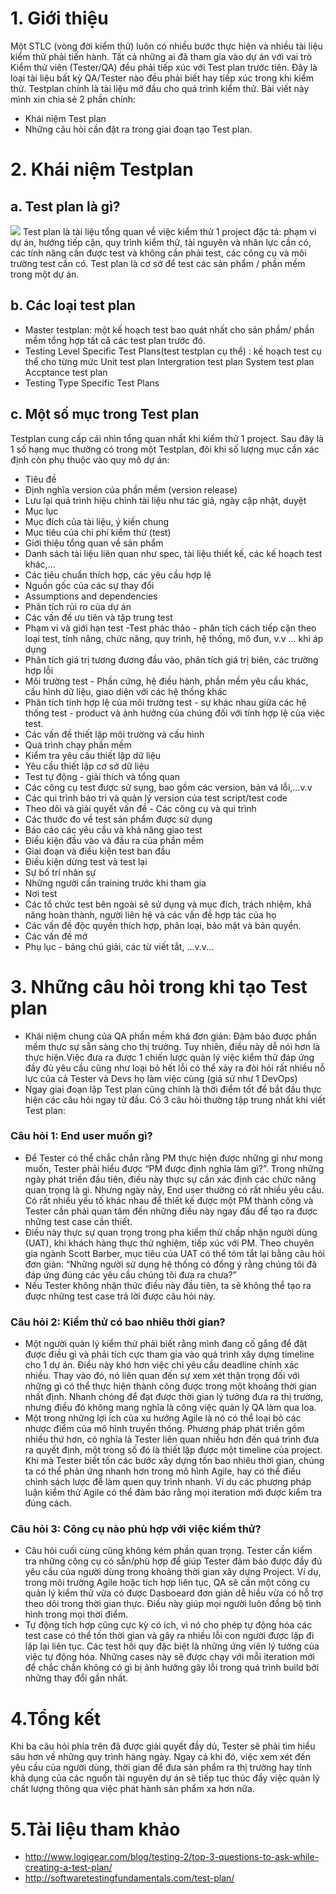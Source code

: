 # 1. Giới thiệu
Một STLC (vòng đời kiểm thử) luôn có nhiều bước thực hiện và nhiều tài liệu kiểm thử phải tiến hành. Tất cả những ai đã tham gia vào dự án với vai trò Kiểm thử viên (Tester/QA) đều phải tiếp xúc với Test plan trước tiên. Đây là loại tài liệu bất kỳ QA/Tester nào đều phải biết hay tiếp xúc trong khi kiểm thử. Testplan chính là tài liệu mở đầu cho quá trình kiểm thử. Bài viết này mình xin chia sẻ 2 phần chính:
* Khái niệm Test plan
* Những câu hỏi cần đặt ra trong giai đoạn tạo Test plan.
# 2. Khái niệm Testplan
## a. Test plan là gì?
![](https://images.viblo.asia/39c80384-6d47-4fb1-8319-1b498f7f1f8d.JPG)
Test plan là tài liệu tổng quan về việc kiểm thử 1 project đặc tả: phạm vi dự án, hướng tiếp cận, quy trình kiểm thử, tài nguyên và nhân lực cần có, các tính năng cần được test và không cần phải test, các công cụ và môi trường test cần có. Test plan là cơ sở để test các sản phẩm / phần mềm trong một dự án.
## b. Các loại test plan
* Master testplan: một kế hoạch test bao quát nhất cho sản phầm/ phần mềm tổng hợp tất cả các test plan trước đó.
* Testing Level Specific Test Plans(test testplan cụ thể) : kế hoạch test cụ thể cho từng mức Unit test plan Intergration test plan System test plan Accptance test plan
* Testing Type Specific Test Plans
## c. Một số mục trong Test plan
Testplan cung cấp cái nhìn tổng quan nhất khi kiểm thử 1 project. Sau đây là 1 số hạng mục thường có trong một Testplan, đôi khi số lượng mục cần xác định còn phụ thuộc vào quy mô dự án:
* Tiêu đề
* Định nghĩa version của phần mềm (version release)
* Lưu lại quá trình hiệu chỉnh tài liệu như tác giả, ngày cập nhật, duyệt
* Mục lục
* Mục đích của tài liệu, ý kiến chung
* Mục tiêu của chi phí kiểm thử (test)
* Giới thiệu tổng quan về sản phẩm
* Danh sách tài liệu liên quan như spec, tài liệu thiết kế, các kế hoạch test khác,...
* Các tiêu chuẩn thích hợp, các yêu cầu hợp lệ
* Nguồn gốc của các sự thay đổi
* Assumptions and dependencies
* Phân tích rủi ro của dự án
* Các vấn đề ưu tiên và tập trung test
* Phạm vi và giới hạn test -Test phác thảo - phân tích cách tiếp cận theo loại test, tính năng, chức năng, quy trình, hệ thống, mô đun, v.v ... khi áp dụng
* Phân tích giá trị tương đương đầu vào, phân tích giá trị biên, các trường hợp lỗi
* Môi trường test - Phần cứng, hệ điều hành, phần mềm yêu cầu khác, cấu hình dữ liệu, giao diện với các hệ thống khác
* Phân tích tính hợp lệ của môi trường test - sự khác nhau giữa các hệ thống test - product và ảnh hưởng của chúng đối với tính hợp lệ của việc test.
* Các vấn đề thiết lập môi trường và cấu hình
* Quá trình chạy phần mềm
* Kiểm tra yêu cầu thiết lập dữ liệu
* Yêu cầu thiết lập cơ sở dữ liệu
* Test tự động - giải thích và tổng quan
* Các công cụ test được sử sụng, bao gồm các version, bản vá lỗi,...v.v
* Các qui trình bảo trì và quản lý version của test script/test code
* Theo dõi và giải quyết vấn đề - Các công cụ và qui trình
* Các thước đo về test sản phẩm được sử dụng
* Báo cáo các yêu cầu và khả năng giao test
* Điều kiện đầu vào và đầu ra của phần mềm
* Giai đoạn và điều kiện test ban đầu
* Điều kiện dừng test và test lại
* Sự bố trí nhân sự
* Những người cần training trước khi tham gia
* Nơi test
* Các tổ chức test bên ngoài sẽ sử dụng và mục đích, trách nhiệm, khả năng hoàn thành, người liên hệ và các vấn đề hợp tác của họ
* Các vấn đề độc quyền thích hợp, phân loại, bảo mật và bản quyền.
* Các vấn đề mở
* Phụ lục - bảng chú giải, các từ viết tắt, ...v.v...
# 3. Những câu hỏi trong khi tạo Test plan
* Khái niệm chung của QA phần mềm khá đơn giản: Đảm bảo được phần mềm thực sự sẵn sàng cho thị trường. Tuy nhiên, điều này dễ nói hơn là thực hiện.Việc đưa ra được 1 chiến lược quản lý việc kiểm thử  đáp ứng đầy đủ yêu cầu cũng như loại bỏ hết lỗi có thể xảy ra đòi hỏi rất nhiều nỗ lực của cả Tester và Devs họ làm việc cùng (giả sử như 1 DevOps)
* Ngay giai đoạn lập Test plan cũng chính là thời điểm tốt để bắt đầu thực hiện các câu hỏi ngay từ đầu. Có 3 câu hỏi thường tập trung nhất khi viết Test plan:
###  Câu hỏi 1: End user muốn gì?
* Để Tester có thể chắc chắn rằng PM thực hiện được những gì như mong muốn, Tester phải hiểu được “PM được định nghĩa làm gì?”. Trong những ngày phát triền đầu tiên, điều này thực sự cần xác định các chức năng quan trọng là gì. Nhưng ngày này, End user thường có rất nhiều yêu cầu. Có rất nhiều yếu tố khác nhau để thiết kế được một PM thành công và Tester cần phải quan tâm đến những điều này ngay đầu để tạo ra được những test case cần thiết.
* Điều này thực sự quan trọng trong pha kiểm thử chấp nhận người dùng (UAT), khi khách hàng thực thử nghiệm, tiếp xúc với PM. Theo chuyên gia ngành Scott Barber, mục tiêu của UAT có thể tóm tắt lại bằng câu hỏi đơn giản: “Những người sử dụng hệ thống có đồng ý rằng chúng tôi đã đáp ứng đúng các yêu cầu chúng tôi đưa ra chưa?”
* Nếu Tester không nhận thức điều này đầu tiên, ta sẽ không thể tạo ra được những test case trả lời được câu hỏi này.
###  Câu hỏi 2: Kiểm thử có bao nhiêu thời gian?
* Một người quản lý kiểm thử phải biết rằng mình đang cố gắng để đặt được điều gì và phải tích cực tham gia vào quá trình xây dựng timeline cho 1 dự án. Điều này khó hơn việc chỉ yêu cầu deadline chính xác nhiều. Thay vào đó, nó liên quan đến sự xem xét thận trọng đối với những gì có thể thực hiện thành công được trong một khoảng thời gian nhất định. Nhanh chóng để đạt được thời gian lý tưởng đưa ra thị trường, nhưng điều đó không mang nghĩa là công việc quản lý QA làm qua loa.
* Một trong những lợi ích của xu hướng Agile là nó có thể loại bỏ các nhược điểm của mô hình truyền thống. Phương pháp phát triền gồm nhiều thứ hơn, có nghĩa là Tester liên quan nhiều hơn đến quá trình đưa ra quyết định, một trong số đó là thiết lập được một timeline của project. Khi mà Tester biết tốn các bước xây dựng tốn bao nhiêu thời gian, chúng ta có thể phản ứng nhanh hơn trong mô hình Agile, hay có thể điều chỉnh sách lược để làm quen quy trình nhanh. Ví dụ các phương pháp luận kiểm thử Agile có thể đảm bảo rằng mọi iteration mới được kiểm tra đúng cách.
### Câu hỏi 3: Công cụ nào phù hợp với việc kiểm thử?
* Câu hỏi cuối cùng cũng không kém phần quan trọng. Tester cần kiểm tra những công cụ có sẵn/phù hợp để giúp Tester đảm bảo được đầy đủ yêu cầu của người dùng trong khoảng thời gian xây dựng Project. Ví dụ, trong môi trường Agile hoặc tích hợp liên tục, QA sẽ cần một công cụ quản lý kiểm thử vừa có được Dasboeard đơn giản dễ hiều vừa có hỗ trợ theo dõi trong thời gian thực. Điều này giúp mọi người luôn đồng bộ tình hình trong mọi thời điểm.
* Tự động tích hợp cũng cực kỳ có ích, vì nó cho phép tự động hóa các test case có thể tốn thời gian và gây ra nhiều lỗi con người được lặp đi lặp lại liên tục. Các test hồi quy đặc biệt là những ứng viên lý tưởng của việc tự động hóa. Những cases này sẽ được chạy với mỗi iteration mới để chắc chắn không có gì bị ảnh hưởng gây lỗi trong quá trình build bởi những thay đổi gần nhất.
# 4.Tổng kết
Khi ba câu hỏi phía trên đã được giải quyết đầy dủ, Tester sẽ phải tìm hiểu sâu hơn về những quy trình hàng ngày. Ngay cả khi đó, việc xem xét đến yêu cầu của người dùng, thời gian để đưa sản phẩm ra thị trường hay tính khả dụng của các nguồn tài nguyên dự án sẽ tiếp tục thúc đẩy việc quản lý chất lượng thông qua việc phát hành sản phẩm xa hơn nữa.
# 5.Tài liệu tham khảo
* http://www.logigear.com/blog/testing-2/top-3-questions-to-ask-while-creating-a-test-plan/
* http://softwaretestingfundamentals.com/test-plan/